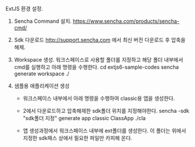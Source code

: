 ExtJS 환경 설정.

1. Sencha Command 설치.
    https://www.sencha.com/products/sencha-cmd/

2. Sdk 다운로드
    http://support.sencha.com 에서 최신 버전 다운로드 후 압축을 해제.

3. Workspace 생성.
    워크스페이스로 사용할 폴더를 지정하고 해당 폴더 내부에서 cmd를 실행하고 아래 명령을 수행한다.
    cd extjs6-sample-codes 
        sencha generate workspace ./

4. 샘플용 애플리케이션 생성
    - 워크스페이스 내부에서 아래 명령을 수행하여 classic용 앱을 생성한다.
    - 2에서 다운로드하고 압축해제한 sdk폴더 위치를 지정해야한다.
    sencha -sdk "sdk폴더 지정" generate app classic ClassApp ./cla

    - 앱 생성과정에서 워크스페이스 내부에 ext폴더를 생성한다. 이 폴더는 위에서 지정한
    sdk패스 상에서 필요한 파일만 카피해 온다.
    
